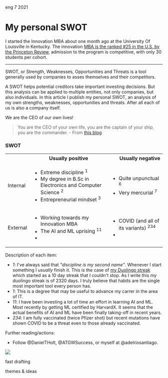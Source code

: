 <permalink>eng</permalink> <month>7</month> <year>2021</year>

# My personal SWOT

I started the Innovation MBA about one month ago at the University Of Louisville in Kentucky. The innovation [MBA is the ranked #25 in the U.S. by the Princeton Review](https://business.louisville.edu/academics-programs/graduate-programs/imba/#:~:text=Ranked%20%2325%20in%20the%20U.S.,only%2030%20students%20per%20cohort.), admission to the program is competitive, with only 30 students per cohort.

---

SWOT, or Strength, Weaknesses, Opportunities and Threats is a tool generally used by companies to asses themselves and their competitors.

A SWOT helps potential creditors take important investing decisions. But this analysis can be applied to multiple entities, not only companies, but also individuals. In this article I publish my personal SWOT, an analysis of my own strengths, weaknesses, opportunities and threats. After all each of us is also a company itself.

We are the CEO of our own lives!

> You are the CEO of your own life, you are the captain of your ship, you are the commander. - From [this blog](https://www.awakenthegreatnesswithin.com/)

### SWOT

<table>
  <tbody>
    <tr>
      <th></th>
      <th align="center">Usually positive</th>
      <th align="right">Usually negative</th>
    </tr>
    <tr>
      <td>Internal</td>
      <td>
        <ul>
          <li>Extreme discipline <sup>1</sup></li>
          <li>My degree in B.Sc in Electronics and Computer Science <sup>2</sup></li>
          <li>Entrepreneurial mindset <sup>3</sup></li>
        </ul>
      </td>
      <td>
        <ul>
          <li>Quite unpunctual <sup>6</sup></li>
          <li>Very mercurial <sup>7</sup></li>
        </ul>
      </td>
    </tr>
    <tr>
      <td>External</td>
      <td>
        <ul>
          <li>Working towards my Innovation MBA</li>
          <li>The AI and ML uprising <sup>11</sup></li>
          <li></li>
        </ul>
      </td>
      <td>
        <ul>
          <li>COVID (and all of its variants) <sup>234</sup></li>
          <li></li>
        </ul>
      </td>
    </tr>
  </tbody>
</table>

Description of each item:

- _1_: I've always said that _"discipline is my second name"_. Whenever I start something I _usually_ finish it. This is the case of [my Duolingo streak](http://adelriosantiago.com/gitblog/spa/100-duolingo) which started as a 10 day streak that I couldn't stop. As I write this my duolingo streak is of 2320 days. I truly believe that habits are the single most important tool every person has.
- _1_: This is a degree that may be useful to advance my carrer in the area of IT.
- _11_: I have been investing a lot of time an effort in learning AI and ML. Most recently by getting ML certified by HarvardX. It seems that the actual benefits of AI and ML have been finally taking-off in recent years.
- _234_: I am fully vaccinated (twice Pfizer shot) but recent mutations have shown COVID to be a threat even to those already vaccinated.

Further reading/actions:

- Follow @DanielTHolt, @ATGWSuccess, or myself at @adelriosantiago.

![](/articles/artificial/images/chessboard-gen0.png)

<hidden>fast drafting</hidden>

<hidden>themes & ideas</hidden>
